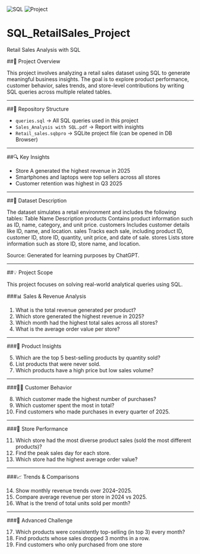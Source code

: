 ![SQL](https://img.shields.io/badge/SQL-SQLite-blue)
![Project](https://img.shields.io/badge/Project-Retail_Sales-orange)

# SQL_RetailSales_Project

 Retail Sales Analysis with SQL
 
##📌 Project Overview

This project involves analyzing a retail sales dataset using SQL to generate meaningful business insights. The goal is to explore product performance, customer behavior, sales trends, and store-level contributions by writing SQL queries across multiple related tables.
________________________________________

 ##📂 Repository Structure
- `queries.sql` → All SQL queries used in this project  
- `Sales_Analysis with SQL.pdf` → Report with insights  
- `Retail_sales.sqbpro` → SQLite project file (can be opened in DB Browser)
________________________________________  

 ##🔍 Key Insights
- Store A generated the highest revenue in 2025  
- Smartphones and laptops were top sellers across all stores  
- Customer retention was highest in Q3 2025
________________________________________ 

##🧱 Dataset Description

The dataset simulates a retail environment and includes the following tables:
Table Name	Description
products	Contains product information such as ID, name, category, and unit price.
customers	Includes customer details like ID, name, and location.
sales	Tracks each sale, including product ID, customer ID, store ID, quantity, unit price, and date of sale.
stores	Lists store information such as store ID, store name, and location.

Source: Generated for learning purposes by ChatGPT.
________________________________________

##💡 Project Scope

This project focuses on solving real-world analytical queries using SQL.

###📊 Sales & Revenue Analysis

1.	What is the total revenue generated per product?
2.	Which store generated the highest revenue in 2025?
3.	Which month had the highest total sales across all stores?
4.	What is the average order value per store?
________________________________________
###🛒 Product Insights

5.	Which are the top 5 best-selling products by quantity sold?
6.	List products that were never sold.
7.	Which products have a high price but low sales volume?
________________________________________
###🧍‍♂️ Customer Behavior

8.	Which customer made the highest number of purchases?
9.	Which customer spent the most in total?
10.	Find customers who made purchases in every quarter of 2025.
________________________________________
###🏪 Store Performance

11.	Which store had the most diverse product sales (sold the most different products)?
12.	Find the peak sales day for each store.
13.	Which store had the highest average order value?
________________________________________
###📈 Trends & Comparisons

14.	Show monthly revenue trends over 2024–2025.
15.	Compare average revenue per store in 2024 vs 2025.
16.	What is the trend of total units sold per month?
________________________________________
###🔎 Advanced Challenge

17.	Which products were consistently top-selling (in top 3) every month?
18.	Find products whose sales dropped 3 months in a row.
19.	Find customers who only purchased from one store




  
















